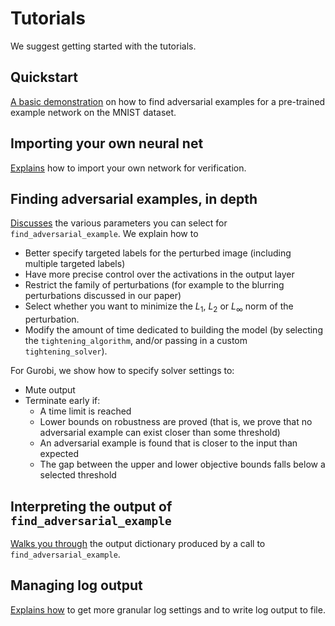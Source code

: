 # Tutorials
We suggest getting started with the tutorials.

## Quickstart
[A basic demonstration](https://nbviewer.jupyter.org/github/vtjeng/MIPVerify.jl/blob/master/examples/00_quickstart.ipynb) on how to find adversarial examples for a pre-trained example network on the MNIST dataset.

## Importing your own neural net
[Explains](https://nbviewer.jupyter.org/github/vtjeng/MIPVerify.jl/blob/master/examples/01_importing_your_own_neural_net.ipynb) how to import your own network for verification.

## Finding adversarial examples, in depth
[Discusses](https://nbviewer.jupyter.org/github/vtjeng/MIPVerify.jl/blob/master/examples/02_finding_adversarial_examples_in_depth.ipynb) the various parameters you can select for `find_adversarial_example`. We explain how to

  + Better specify targeted labels for the perturbed image (including multiple targeted labels)
  + Have more precise control over the activations in the output layer
  + Restrict the family of perturbations (for example to the blurring perturbations discussed in our paper)
  + Select whether you want to minimize the $L_1$, $L_2$ or $L_\infty$ norm of the perturbation.
  + Modify the amount of time dedicated to building the model (by selecting the `tightening_algorithm`, and/or passing in a custom `tightening_solver`).

For Gurobi, we show how to specify solver settings to:
  + Mute output
  + Terminate early if:
    + A time limit is reached
    + Lower bounds on robustness are proved (that is, we prove that no adversarial example can exist closer than some threshold)
    + An adversarial example is found that is closer to the input than expected
    + The gap between the upper and lower objective bounds falls below a selected threshold

## Interpreting the output of `find_adversarial_example`
[Walks you through](https://nbviewer.jupyter.org/github/vtjeng/MIPVerify.jl/blob/master/examples/03_interpreting_the_output_of_find_adversarial_example.ipynb) the output dictionary produced by a call to `find_adversarial_example`.

## Managing log output
[Explains how](https://nbviewer.jupyter.org/github/vtjeng/MIPVerify.jl/blob/master/examples/04_managing_log_output.ipynb) to get more granular log settings and to write log output to file.
